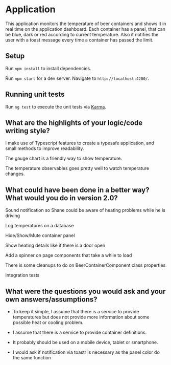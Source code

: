 # Application

This application monitors the temperature of beer containers and shows it in real time on the application dashboard. Each container has a panel, that can be blue, dark or red according to current temperature.
Also it notifies the user with a toast message every time a container has passed the limit.

## Setup

Run `npm install` to install dependencies.

Run `npm start` for a dev server. Navigate to `http://localhost:4200/`.

## Running unit tests

Run `ng test` to execute the unit tests via [Karma](https://karma-runner.github.io).

## What are the highlights of your logic/code writing style?

I make use of Typescript features to create a typesafe application, and small methods to improve readability.

The gauge chart is a friendly way to show temperature.

The temperature observables goes pretty well to watch temperature changes.

## What could have been done in a better way? What would you do in version 2.0?

Sound notification so Shane could be aware of heating problems while he is driving

Log temperatures on a database

Hide/Show/Mute container panel

Show heating details like if there is a door open

Add a spinner on page components that take a while to load

There is some cleanups to do on BeerContainerComponent class properties

Integration tests

## What were the questions you would ask and your own answers/assumptions?

- To keep it simple, I assume that there is a service to provide temperatures but does not provide more information about some possible heat or cooling problem.

- I assume that there is a service to provide container definitions.

- It probably should be used on a mobile device, tablet or smartphone.

- I would ask if notification via toastr is necessary as the panel color do the same function
